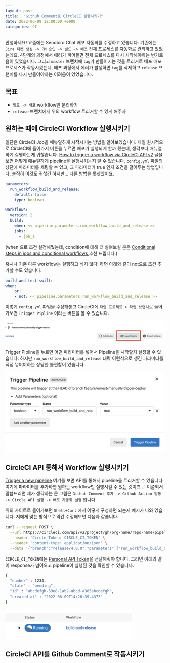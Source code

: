 ```yaml
---
layout: post
title:  "Github Comment로 CircleCI 실행시키기"
date: 2022-06-09 12:00:00 +0900
categories: CI
---
```


안녕하세요! 요즘에는 Sendbird Chat 배포 자동화를 수정하고 있습니다.
기존에는 `Jira 티켓 생성 -> PM 승인 -> 빌드 -> 배포` 전체 프로세스를 자동화로 관리하고 있었는데요.
4단계의 과정에서 에러가 끼어들면 전체 프로세스를 다시 시작해야하는 번거로움이 있었습니다.
그리고 `master` 브랜치에 `tag`가 만들어지는 것을 트리거로 배포 배포 프로세스가 작동시켰는데,
배포 과정에서 에러가 발생하면 `tag`를 삭제하고 `release` 브랜치를 다시 만들어야하는 어려움이 있었습니다.

## 목표

- `빌드 -> 배포` workflow만 분리하기
- `release` 브랜치에서 위의 workflow 트리거할 수 있게 해주자

## 원하는 때에 CircleCI Workflow 실행시키기

일단은 CircleCI Job을 매뉴얼하게 시작시키는 방법을 알아보겠습니다.
제일 원시적으로 CircleCI에 들어가서 버튼을 누르면 배포가 실행되게 할까 했는데, 생각보다 매뉴얼하게 실행하는게 귀찮습니다.
[How to trigger a workflow via CircleCI API v2](https://support.circleci.com/hc/en-us/articles/360050351292-How-to-trigger-a-workflow-via-CircleCI-API-v2)
글을 보면 어떻게 매뉴얼하게 pipeline을 실행시키는지 알 수 있습니다. 
`config.yml` 파일의 상단에 파라미터를 세팅할 수 있고, 그 파라미터가 true 인지 조건을 걸어두는 방법입니다. 
솔직히 이것도 귀찮긴 하지만... 다른 방법을 못찾았어요.

```yml
parameters:
  run_workflow_build_and_release:
    default: false
    type: boolean
```

```yml
workflows:
  version: 2
  build:
    when: << pipeline.parameters.run_workflow_build_and_release >>
    jobs:
      - job_a
```

(when 으로 조건 설정해뒀는데, condition에 대해 더 살펴보실 분은 [Conditional steps in jobs and conditional workflows
](https://support.circleci.com/hc/en-us/articles/360043638052-Conditional-steps-in-jobs-and-conditional-workflows) 추천 드립니다.)

혹시나 기존 다른 workflow는 실행하고 싶지 않다! 하면 아래와 같이 not으로 조건 추가할 수도 있습니다.

```yml
build-and-test-swift:
when:
    or:
    - not: << pipeline.parameters.run_workflow_build_and_release >>
```

이렇게 `config.yml` 파일을 수정해놓고 CircleCI에 `작업 프로젝트 > 작업 브랜치`로 들어가보면 
`Trigger Pipline` 이라는 버튼을 볼 수 있습니다. 

![](images/2022-06-09-22-50-20.png)

Trigger Pipline을 누르면 어떤 파라미터를 넣어서 Pipeline을 시작할지 설정할 수 있습니다.
하지만 `run_workflow_build_and_release` 대략 이런식으로 생긴 파라미터를 직접 넣어야하는
상당한 불편함이 있습니다...

![](images/2022-06-09-22-56-46.png)

## CircleCI API 통해서 Workflow 실행시키기

[Trigger a new pipeline](https://circleci.com/docs/api/v2/#operation/listPipelinesForProject) 여기를 보면 
API를 통해서 pipeline을 트리거할 수 있습니다. 
여기에 파라미터를 추가하면 원하는 workflow만 실행시킬 수 있는 것이죠...!
이쯤되서 말씀드리면 제가 생각하는 큰 그림은 `Github Comment 추가 -> Github Action 발동 -> Circle API 실행 -> 배포 자동화 실행` 입니다. 

위의 사이트로 들어가보면 `Shell+Curl` 에서 어떻게 구성하면 되는지 예시가 나와 있습니다.
저에게 맞는 방식으로 약간 수정해보면 다음과 같습니다.

```bash
curl --request POST \
  --url https://circleci.com/api/v2/project/gh/org-name/repo-name/pipeline \
  --header 'Circle-Token: CIRCLE_CI_TOKEN' \
  --header 'content-type: application/json' \
  --data '{"branch":"release/4.0.0","parameters":{"run_workflow_build_and_release":true}}'
```

`CIRCLE_CI_TOKEN`에는 [Personal API Token](https://circleci.com/docs/2.0/managing-api-tokens/#creating-a-personal-api-token)을 전달해줘야 합니다.
그러면 아래와 같이 response가 넘어오고 pipeline이 실행된 것을 확인할 수 있습니다.

```bash
{
  "number" : 1234,
  "state" : "pending",
  "id" : "abcdefgh-39e8-1ab2-abcd-a385abcdefgh",
  "created_at" : "2022-06-09T14:26:39.437Z"
}
```

<img src="images/2022-06-09-23-28-43.png" width=400>

## CircleCI API를 Github Comment로 작동시키기


